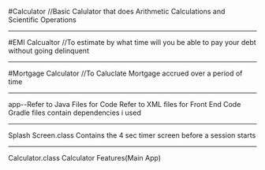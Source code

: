 #Calculator
//Basic Calulator that does Arithmetic  Calculations and Scientific Operations

---
#EMI Calcualtor
//To estimate by what time will you be able to pay your debt without going delinquent 

---
#Mortgage Calculator 
//To Caluclate Mortgage accrued over a period of time

---
app--Refer to Java Files for Code
Refer to XML files for Front End Code
Gradle files contain dependencies i used

---
Splash Screen.class
Contains the 4 sec timer screen before a session starts

---
Calculator.class
Calculator Features(Main App)

